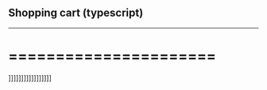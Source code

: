 ## Shopping cart (typescript)
------------------------------
======================
======================
]]]]]]]]]]]]]]]]]
